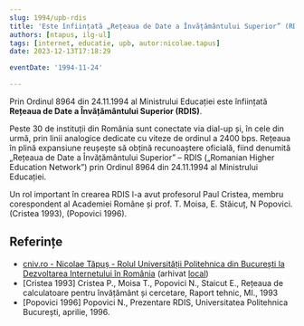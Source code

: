 ```yaml
---
slug: 1994/upb-rdis
title: 'Este înființată „Rețeaua de Date a Învățământului Superior” (RDIS)'
authors: [ntapus, ilg-ul]
tags: [internet, educatie, upb, autor:nicolae.tapus]
date: 2023-12-13T17:18:29

eventDate: '1994-11-24'

---
```


Prin Ordinul 8964 din 24.11.1994 al Ministrului Educației este înființată
**Rețeaua de Date a Învățământului
Superior (RDIS)**.

<!-- truncate -->

Peste 30 de instituții din România sunt
conectate via dial-up și, în cele din
urmă, prin linii analogice dedicate cu
viteze de ordinul a 2400 bps. Rețeaua
în plină expansiune reușește să obțină
recunoaștere oficială, fiind denumită
„Rețeaua de Date a Învățământului
Superior” – RDIS („Romanian Higher
Education Network”) prin Ordinul 8964 din 24.11.1994 al Ministrului Educației.

Un rol important în crearea RDIS l-a avut profesorul Paul Cristea, membru corespondent al Academiei Române și prof. T. Moisa, E. Stăicuț, N Popovici. (Cristea 1993), (Popovici 1996).

## Referințe

- [cniv.ro - Nicolae Tăpuș - Rolul Universității Politehnica din București la Dezvoltarea Internetului în România](https://cniv.ro/documents/26/CNIV_Volum_Aniversar_2023_-_Versiune_Online_DPxioQg.pdf)  (arhivat [local](https://cronica-it.github.io/arhiva/))
- [Cristea 1993] Cristea P., Moisa T., Popovici N., Staicut E., Rețeaua de calculatoare pentru învățământ și cercetare, Raport tehnic, MI., 1993
- [Popovici 1996] Popovici N., Prezentare RDIS, Universitatea Politehnica București, aprilie, 1996.
